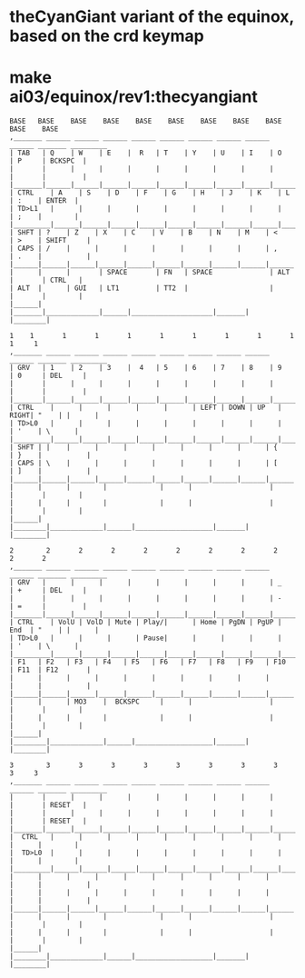 # theCyanGiant variant of the equinox, based on the crd keymap
# make ai03/equinox/rev1:thecyangiant


    BASE   BASE    BASE    BASE    BASE    BASE    BASE    BASE    BASE    BASE    BASE
    ,_______ ______ ______ ______ ______ ______ ______ ______ ______ ______ _______ _________
    | TAB   | Q    | W    | E    |  R   | T    | Y    | U    | I    | O    | P     | BCKSPC  |
    |       |      |      |      |      |      |      |      |      |      |       |         |
    |_______|______|______|______|______|______|______|______|______|______|_______|_________|
    | CTRL    | A    | S    | D    | F    | G    | H    | J    | K    | L    | :    | ENTER  |
    | TD>L1   |      |      |      |      |      |      |      |      |      | ;    |        |
    |_________|______|______|______|______|______|______|______|______|______|______|________|
    | SHFT | ?    | Z    | X    | C    | V    | B    | N    | M    | <    | >    | SHIFT     |
    | CAPS | /    |      |      |      |      |      |      |      | ,    | .    |           |
    |______|______|______|______|______|______|______|______|______|______|______|___________|
    |      |      |       | SPACE       | FN   | SPACE              | ALT   |       | CTRL   |
    | ALT  |      | GUI   | LT1         | TT2  |                    |       |       |        |
    |______|      |_______|_____________|______|____________________|_______|       |________|
    
    1    1       1       1       1       1       1       1       1       1       1     1
    ,_______ ______ ______ ______ ______ ______ ______ ______ ______ ______ _______ _________
    | GRV   | 1    | 2    | 3    |  4   | 5    | 6    | 7    | 8    | 9    | 0     | DEL     |
    |       |      |      |      |      |      |      |      |      |      |       |         |
    |_______|______|______|______|______|______|______|______|______|______|_______|_________|
    | CTRL    |      |      |      |      |      | LEFT | DOWN | UP   | RIGHT| "    | |      |
    | TD>L0   |      |      |      |      |      |      |      |      |      | '    | \      |
    |_________|______|______|______|______|______|______|______|______|______|______|________|
    | SHFT | |    |      |      |      |      |      |      |      | {    | }    |           |
    | CAPS | \    |      |      |      |      |      |      |      | [    | ]    |           |
    |______|______|______|______|______|______|______|______|______|______|______|___________|
    |      |      |        |             |      |                   |       |       |        |
    |      |      |        |             |      |                   |       |       |        |
    |______|      |________|_____________|______|___________________|_______|       |________|
    
    2        2       2       2       2       2       2       2       2       2       2
    ,_______ ______ ______ ______ ______ ______ ______ ______ ______ ______ _______ _________
    | GRV   |      |      |      |      |      |      |      |      | _    | +     | DEL     |
    |       |      |      |      |      |      |      |      |      | -    | =     |         |
    |_______|______|______|______|______|______|______|______|______|______|_______|_________|
    | CTRL    | VolU | VolD | Mute | Play/|      | Home | PgDN | PgUP | End  | "    | |      |
    | TD>L0   |      |      |      | Pause|      |      |      |      |      | '    | \      |
    |_________|______|______|______|______|______|______|______|______|______|______|________|
    | F1   | F2   | F3   | F4   | F5   | F6   | F7   | F8   | F9   | F10  | F11  | F12       |
    |      |      |      |      |      |      |      |      |      |      |      |           |
    |______|______|______|______|______|______|______|______|______|______|______|___________|
    |      |      | MO3    |  BCKSPC     |      |                   |       |       |        |
    |      |      |        |             |      |                   |       |       |        |
    |______|      |________|_____________|______|___________________|_______|       |________|
    
    3        3       3       3       3       3       3       3       3       3     3
    ,_______ ______ ______ ______ ______ ______ ______ ______ ______ ______ _______ _________
    |       |      |      |      |      |      |      |      |      |      |       | RESET   |
    |       |      |      |      |      |      |      |      |      |      |       | RESET   |
    |_______|______|______|______|______|______|______|______|______|______|_______|_________|
    |  CTRL   |      |      |      |      |      |      |      |      |      |      |        |
    |  TD>L0  |      |      |      |      |      |      |      |      |      |      |        |
    |_________|______|______|______|______|______|______|______|______|______|______|________|
    |      |      |      |      |      |      |      |      |      |      |      |           |
    |      |      |      |      |      |      |      |      |      |      |      |           |
    |______|______|______|______|______|______|______|______|______|______|______|___________|
    |      |      |        |             |      |                   |       |       |        |
    |      |      |        |             |      |                   |       |       |        |
    |______|      |________|_____________|______|___________________|_______|       |________|
